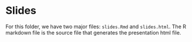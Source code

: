 # Slides

For this folder, we have two major files: `slides.Rmd` and `slides.html`. The R markdown file is the source file that generates the presentation html file. 